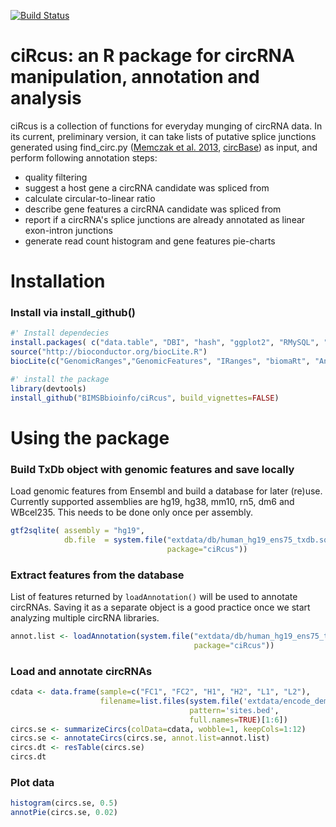 [![Build Status](https://travis-ci.org/BIMSBbioinfo/ciRcus.svg?branch=master)](https://travis-ci.org/BIMSBbioinfo/ciRcus)

# ciRcus: an R package for circRNA manipulation, annotation and analysis

ciRcus is a collection of functions for everyday munging of circRNA data.
In its current, preliminary version, it can take lists of putative splice junctions generated using find_circ.py ([Memczak et al. 2013](http://www.nature.com/nature/journal/v495/n7441/full/nature11928.html), [circBase](http://www.circbase.org)) as input, and perform following annotation steps:

* quality filtering
* suggest a host gene a circRNA candidate was spliced from
* calculate circular-to-linear ratio
* describe gene features a circRNA candidate was spliced from
* report if a circRNA's splice junctions are already annotated as linear exon-intron junctions
* generate read count histogram and gene features pie-charts

# Installation

### Install via install_github()
```R
#' Install dependecies
install.packages( c("data.table", "DBI", "hash", "ggplot2", "RMySQL", "devtools"))
source("http://bioconductor.org/biocLite.R")
biocLite(c("GenomicRanges","GenomicFeatures", "IRanges", "biomaRt", "AnnotationHub"))

#' install the package
library(devtools)
install_github("BIMSBbioinfo/ciRcus", build_vignettes=FALSE)


```

# Using the package
### Build TxDb object with genomic features and save locally
Load genomic features from Ensembl and build a database for later (re)use. Currently supported assemblies are hg19, hg38, mm10, rn5, dm6 and WBcel235. This needs to be done only once per assembly.
```R
gtf2sqlite( assembly = "hg19",
            db.file  = system.file("extdata/db/human_hg19_ens75_txdb.sqlite",
                                   package="ciRcus"))
```
### Extract features from the database
List of features returned by `loadAnnotation()` will be used to annotate circRNAs. Saving it as a separate object is a good practice once we start analyzing multiple circRNA libraries.
```R
annot.list <- loadAnnotation(system.file("extdata/db/human_hg19_ens75_txdb.sqlite",
                                         package="ciRcus"))
```
### Load and annotate circRNAs
```R
cdata <- data.frame(sample=c("FC1", "FC2", "H1", "H2", "L1", "L2"),
                    filename=list.files(system.file('extdata/encode_demo_small', package='ciRcus'),
                                        pattern='sites.bed',
                                        full.names=TRUE)[1:6])
circs.se <- summarizeCircs(colData=cdata, wobble=1, keepCols=1:12)
circs.se <- annotateCircs(circs.se, annot.list=annot.list)
circs.dt <- resTable(circs.se)
circs.dt
```
### Plot data
```R
histogram(circs.se, 0.5)
annotPie(circs.se, 0.02)
```
